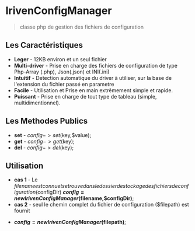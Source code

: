 IrivenConfigManager
=======

>classe php de gestion des fichiers de configuration

## Les Caractéristiques
* **Leger** - 12KB environ et un seul fichier
* **Multi-driver** - Prise en charge des fichiers de configuration de type Php-Array (.php), Json(.json) et INI(.ini)
* **Intuitif** - Detection automatique du driver à utiliser, sur la base de l'extension du fichier passé en parametre
* **Facile** - Utilisation et Prise en main extrêmement simple et rapide.
* **Puissant** - Prise en charge de tout type de tableau (simple, multidimentionnel).

## Les Methodes Publics
* **set** - $config->set($key,$value);
* **get** - $config->get($key);
* **del** - $config->del($key);

## Utilisation
* **cas 1** - Le $filename est connu et se trouve dans le dossier de stockage des fichiers de configuration ($configDir)
 **$config= new IrivenConfigManager($filename,$configDir)**;
* **cas 2** - seul le chemin complet du fichier de configuration ($filepath) est fournit
 + **$config= new IrivenConfigManager($filepath)**;
